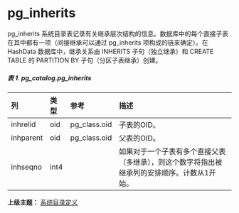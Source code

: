 # pg\_inherits

pg\_inherits 系统目录表记录有关继承层次结构的信息。数据库中的每个直接子表在其中都有一项（间接继承可以通过 pg\_inherits 项构成的链来确定）。在 HashData 数据库中，继承关系由 INHERITS 子句（独立继承）和 CREATE TABLE 的 PARTITION BY 子句（分区子表继承）创建。

##### 表 1. pg\_catalog.pg\_inherits

| 列 | 类型 | 参考 | 描述 |
| :--- | :--- | :--- | :--- |
| inhrelid | oid | pg\_class.oid | 子表的OID。 |
| inhparent | oid | pg\_class.oid | 父表的OID。 |
| inhseqno | int4 |  | 如果对于一个子表有多个直接父表（多继承），则这个数字将指出被继承列的安排顺序。计数从1开始。 |

**上级主题：** [系统目录定义](./README.md)
